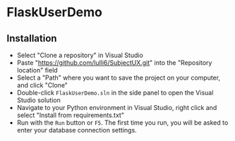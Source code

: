 # FlaskUserDemo

## Installation

- Select "Clone a repository" in Visual Studio
- Paste "https://github.com/lulli6/SubjectUX.git" into the "Repository location" field
- Select a "Path" where you want to save the project on your computer, and click "Clone"
- Double-click `FlaskUserDemo.sln` in the side panel to open the Visual Studio solution
- Navigate to your Python environment in Visual Studio, right click and select "Install from requirements.txt"
- Run with the `Run` button or `F5`. The first time you run, you will be asked to enter your database connection settings.
